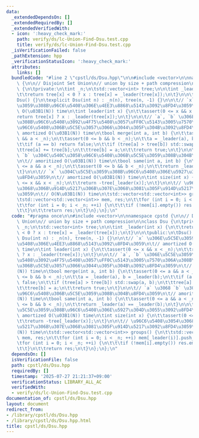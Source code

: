 ```yaml
---
data:
  _extendedDependsOn: []
  _extendedRequiredBy: []
  _extendedVerifiedWith:
  - icon: ':heavy_check_mark:'
    path: verify/ds/lc-Union-Find-Dsu.test.cpp
    title: verify/ds/lc-Union-Find-Dsu.test.cpp
  _isVerificationFailed: false
  _pathExtension: hpp
  _verificationStatusIcon: ':heavy_check_mark:'
  attributes:
    links: []
  bundledCode: "#line 2 \"cpstl/ds/Dsu.hpp\"\n\n#include <vector>\n\nnamespace cpstd\
    \ {\n\n// Disjoint Set Union\n// union by size + path compression\n\nclass Dsu\
    \ {\n\tprivate:\n\tint _n;\n\tstd::vector<int> tree;\n\n\tint _leader(int x) {\n\
    \t\treturn tree[x] < 0 ? x : tree[x] = _leader(tree[x]);\n\t}\n\n\tpublic:\n\t\
    Dsu() {}\n\texplicit Dsu(int n) : _n(n), tree(n, -1) {}\n\n\t// `x` \u306E\u5C5E\
    \u3059\u308B\u96C6\u5408\u306E\u4EE3\u8868\u5143\u3092\u8FD4\u3059\n\t// amortized\
    \ O(\u03B1(N)) time\n\tint leader(int x) {\n\t\tassert(0 <= x && x < _n);\n\t\t\
    return tree[x] ? x : _leader(tree[x]);\n\t}\n\n\t// `a`, `b` \u306E\u5C5E\u3059\
    \u308B\u96C6\u5408\u3092\u4F75\u5408\u3057\uFF0C\u5143\u3005\u7570\u306A\u308B\
    \u96C6\u5408\u306B\u5C5E\u3057\u3066\u3044\u305F\u304B\u3092\u8FD4\u3059\n\t//\
    \ amortized O(\u03B1(N)) time\n\tbool merge(int a, int b) {\n\t\tassert(0 <= a\
    \ && a < _n);\n\t\tassert(0 <= b && b < _n);\n\t\ta = _leader(a), b = _leader(b);\n\
    \t\tif (a == b) return false;\n\t\tif (tree[a] > tree[b]) std::swap(a, b);\n\t\
    \ttree[a] += tree[b];\n\t\ttree[b] = a;\n\t\treturn true;\n\t}\n\n\t// `a` \u3068\
    \ `b` \u304C\u540C\u3058\u96C6\u5408\u306B\u5C5E\u3059\u308B\u304B\u8FD4\u3059\
    \n\t// amoritized O(\u03B1(N)) time\n\tbool same(int a, int b) {\n\t\tassert(0\
    \ <= a && a < _n);\n\t\tassert(0 <= b && b < _n);\n\t\treturn _leader(a) == _leader(b);\n\
    \t}\n\n\t// `x` \u304C\u5C5E\u3059\u308B\u96C6\u5408\u306E\u5927\u304D\u3055\u3092\
    \u8FD4\u3059\n\t// amortized O(\u03B1(N)) time\n\tint size(int x) {\n\t\tassert(0\
    \ <= x && x < _n);\n\t\treturn -tree[_leader(x)];\n\t}\n\n\t// \u96C6\u5408\u3054\
    \u3068\u306B\u914D\u5217\u306B\u307E\u3068\u3081\u305F\u914D\u5217\u3092\u8FD4\
    \u3059\n\t// O(N\u03B1(N)) time\n\tstd::vector<std::vector<int>> groups() {\n\t\
    \tstd::vector<std::vector<int>> mem, res;\n\t\tfor (int i = 0; i < _n; ++i) mem[_leader(i)].push_back(i);\n\
    \t\tfor (int i = 0; i < _n; ++i) {\n\t\t\tif (!mem[i].empty()) res.emplace_back(mem[i]);\n\
    \t\t}\n\t\treturn res;\n\t}\n};\n};\n"
  code: "#pragma once\n\n#include <vector>\n\nnamespace cpstd {\n\n// Disjoint Set\
    \ Union\n// union by size + path compression\n\nclass Dsu {\n\tprivate:\n\tint\
    \ _n;\n\tstd::vector<int> tree;\n\n\tint _leader(int x) {\n\t\treturn tree[x]\
    \ < 0 ? x : tree[x] = _leader(tree[x]);\n\t}\n\n\tpublic:\n\tDsu() {}\n\texplicit\
    \ Dsu(int n) : _n(n), tree(n, -1) {}\n\n\t// `x` \u306E\u5C5E\u3059\u308B\u96C6\
    \u5408\u306E\u4EE3\u8868\u5143\u3092\u8FD4\u3059\n\t// amortized O(\u03B1(N))\
    \ time\n\tint leader(int x) {\n\t\tassert(0 <= x && x < _n);\n\t\treturn tree[x]\
    \ ? x : _leader(tree[x]);\n\t}\n\n\t// `a`, `b` \u306E\u5C5E\u3059\u308B\u96C6\
    \u5408\u3092\u4F75\u5408\u3057\uFF0C\u5143\u3005\u7570\u306A\u308B\u96C6\u5408\
    \u306B\u5C5E\u3057\u3066\u3044\u305F\u304B\u3092\u8FD4\u3059\n\t// amortized O(\u03B1\
    (N)) time\n\tbool merge(int a, int b) {\n\t\tassert(0 <= a && a < _n);\n\t\tassert(0\
    \ <= b && b < _n);\n\t\ta = _leader(a), b = _leader(b);\n\t\tif (a == b) return\
    \ false;\n\t\tif (tree[a] > tree[b]) std::swap(a, b);\n\t\ttree[a] += tree[b];\n\
    \t\ttree[b] = a;\n\t\treturn true;\n\t}\n\n\t// `a` \u3068 `b` \u304C\u540C\u3058\
    \u96C6\u5408\u306B\u5C5E\u3059\u308B\u304B\u8FD4\u3059\n\t// amoritized O(\u03B1\
    (N)) time\n\tbool same(int a, int b) {\n\t\tassert(0 <= a && a < _n);\n\t\tassert(0\
    \ <= b && b < _n);\n\t\treturn _leader(a) == _leader(b);\n\t}\n\n\t// `x` \u304C\
    \u5C5E\u3059\u308B\u96C6\u5408\u306E\u5927\u304D\u3055\u3092\u8FD4\u3059\n\t//\
    \ amortized O(\u03B1(N)) time\n\tint size(int x) {\n\t\tassert(0 <= x && x < _n);\n\
    \t\treturn -tree[_leader(x)];\n\t}\n\n\t// \u96C6\u5408\u3054\u3068\u306B\u914D\
    \u5217\u306B\u307E\u3068\u3081\u305F\u914D\u5217\u3092\u8FD4\u3059\n\t// O(N\u03B1\
    (N)) time\n\tstd::vector<std::vector<int>> groups() {\n\t\tstd::vector<std::vector<int>>\
    \ mem, res;\n\t\tfor (int i = 0; i < _n; ++i) mem[_leader(i)].push_back(i);\n\t\
    \tfor (int i = 0; i < _n; ++i) {\n\t\t\tif (!mem[i].empty()) res.emplace_back(mem[i]);\n\
    \t\t}\n\t\treturn res;\n\t}\n};\n};\n"
  dependsOn: []
  isVerificationFile: false
  path: cpstl/ds/Dsu.hpp
  requiredBy: []
  timestamp: '2025-07-27 21:21:37+09:00'
  verificationStatus: LIBRARY_ALL_AC
  verifiedWith:
  - verify/ds/lc-Union-Find-Dsu.test.cpp
documentation_of: cpstl/ds/Dsu.hpp
layout: document
redirect_from:
- /library/cpstl/ds/Dsu.hpp
- /library/cpstl/ds/Dsu.hpp.html
title: cpstl/ds/Dsu.hpp
---
```

